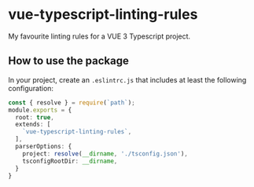 # vue-typescript-linting-rules
My favourite linting rules for a VUE 3 Typescript project.
## How to use the package
In your project, create an `.eslintrc.js` that includes at least the following configuration:
```ts
const { resolve } = require(`path`);
module.exports = {
  root: true,
  extends: [
    `vue-typescript-linting-rules`,
  ],
  parserOptions: {
    project: resolve(__dirname, './tsconfig.json'),
    tsconfigRootDir: __dirname,
  }
}
```
